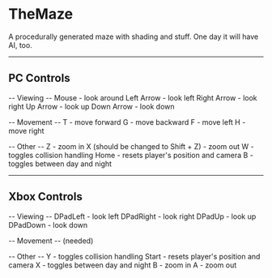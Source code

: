 TheMaze
=======
A procedurally generated maze with shading and stuff. One day it will have AI, too.

-----------
PC Controls
-----------

-- Viewing --
Mouse - look around 
Left Arrow - look left
Right Arrow - look right
Up Arrow - look up
Down Arrow - look down

-- Movement --
T - move forward
G - move backward
F - move left
H - move right

-- Other --
Z - zoom in
X (should be changed to Shift + Z) - zoom out
W - toggles collision handling
Home - resets player's position and camera
B - toggles between day and night

-------------
Xbox Controls
-------------

-- Viewing --
DPadLeft - look left
DPadRight - look right
DPadUp - look up
DPadDown - look down

-- Movement --
(needed)

-- Other --
Y - toggles collision handling
Start - resets player's position and camera
X - toggles between day and night
B - zoom in
A - zoom out
